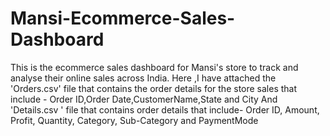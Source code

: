 # Mansi-Ecommerce-Sales-Dashboard
This is the ecommerce sales dashboard for Mansi's store to track and analyse their online sales across India.
Here ,I have attached the 'Orders.csv' file that contains the order details for the store sales that include - Order ID,Order Date,CustomerName,State and City
And 'Details.csv ' file that contains order details that include- Order ID, Amount, Profit,	Quantity,	Category,	Sub-Category and	PaymentMode


